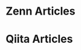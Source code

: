 # Zenn Articles
<!-- profile updater begin: zenn -->
<!-- profile updater end: zenn -->

# Qiita Articles
<!-- profile updater begin: qiita -->
<!-- profile updater end: qiita -->